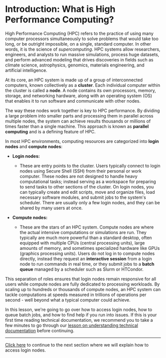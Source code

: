 # Introduction: What is High Performance Computing?
High Performance Computing (HPC) refers to the practice of using many computer processors simultaneously to solve problems that would take too long, or be outright impossible, on a single, standard computer. In other words, it is the science of *supercomputing*. HPC systems allow researchers, engineers, and analysts to run massive simulations, process huge datasets, and perform advanced modeling that drives discoveries in fields such as climate science, astrophysics, genomics, materials engineering, and artificial intelligence.

At its core, an HPC system is made up of a group of interconnected computers, known collectively as a **cluster**. Each individual computer within the cluster is called a **node**. A node contains its own processors, memory, storage, and networking hardware, along with an operating system (OS) that enables it to run software and communicate with other nodes.

The way these nodes work together is key to HPC performance. By dividing a large problem into smaller parts and processing them in parallel across multiple nodes, the system can achieve results thousands or millions of times faster than a single machine. This approach is known as **parallel computing** and is a defining feature of HPC.

In most HPC environments, computing resources are categorized into **login nodes** and **compute nodes**:

* **Login nodes:**

     * These are entry points to the cluster. Users typically connect to login nodes using Secure Shell (SSH) from their personal or work computer. These nodes are not designed to handle heavy computational tasks; instead serving as a workspace for preparing to send tasks to other sections of the cluster. On login nodes, you can typically create and edit scripts, move and organize files, load necessary software modules, and submit jobs to the system's scheduler. There are usually only a few login nodes, and they can be shared by many users at once.

* **Compute nodes:**

    * These are the stars of an HPC system. Compute nodes are where the actual intensive computations or simulations are run. They typically are much more powerful than a standard desktop, often equipped with multiple CPUs (central processing units), large amounts of memory, and sometimes specialized hardware like GPUs (graphics processing units). Users do not log in to compute nodes directly, instead they request an **interactive session** from a login node to run commands in real time, or they submit jobs to a **batch queue** managed by a scheduler such as Slurm or HTCondor.

This separation of roles ensures that login nodes remain responsive for all users while compute nodes are fully dedicated to processing workloads. By scaling up to hundreds or thousands of compute nodes, an HPC system can tackle computations at speeds measured in trillions of operations per second - well beyond what a typical computer could achieve.

In this lesson, we're going to go over how to access login nodes, how to queue batch jobs, and how to find help if you run into issues. If this is your first time reading technical documentation, we recommend you to take a few minutes to go through our [lesson on understanding technical documentation](https://det-lab.github.io/reading-documentation/) before continuing. 

---

[Click here](01_login_nodes.md) to continue to the next section where we will explain how to access login nodes.